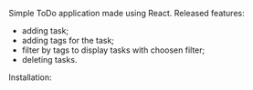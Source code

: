 Simple ToDo application made using React.
Released features:
- adding task;
- adding tags for the task;
- filter by tags to display tasks with choosen filter;
- deleting tasks.

Installation:

